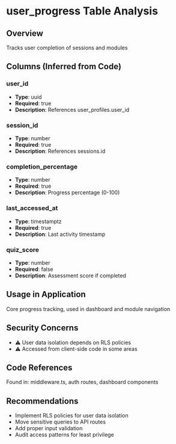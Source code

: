 # user_progress Table Analysis

## Overview
Tracks user completion of sessions and modules

## Columns (Inferred from Code)
### user_id
- **Type**: uuid
- **Required**: true
- **Description**: References user_profiles.user_id

### session_id
- **Type**: number
- **Required**: true
- **Description**: References sessions.id

### completion_percentage
- **Type**: number
- **Required**: true
- **Description**: Progress percentage (0-100)

### last_accessed_at
- **Type**: timestamptz
- **Required**: true
- **Description**: Last activity timestamp

### quiz_score
- **Type**: number
- **Required**: false
- **Description**: Assessment score if completed

## Usage in Application
Core progress tracking, used in dashboard and module navigation

## Security Concerns
- ⚠️ User data isolation depends on RLS policies
- ⚠️ Accessed from client-side code in some areas

## Code References
Found in: middleware.ts, auth routes, dashboard components

## Recommendations
- Implement RLS policies for user data isolation
- Move sensitive queries to API routes
- Add proper input validation
- Audit access patterns for least privilege
